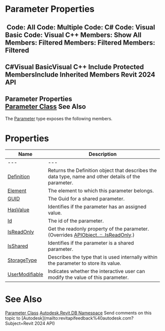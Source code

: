 # Parameter Properties

﻿
 Code: All Code: Multiple Code: C# Code: Visual Basic Code: Visual C++  Members: Show All Members: Filtered Members: Filtered Members: Filtered   
---  
C#Visual BasicVisual C++
Include Protected MembersInclude Inherited Members
Revit 2024 API  
---  
Parameter Properties  
[Parameter Class](333ff41b-e6a7-d959-60bf-c3bfae495581.md "Parameter Class") See Also  
---  
The [Parameter](333ff41b-e6a7-d959-60bf-c3bfae495581.md "Parameter Class") type exposes the following members.
# Properties
| Name | Description |
| --- | --- |
| --- | --- | --- |
| [Definition](dc30c65f-cfc4-244e-5a5c-bc333d7cd4c5.md "Definition Property") | Returns the Definition object that describes the data type, name and other details of the parameter. |
| [Element](0645cb13-9c25-7f66-b22d-898832dc2ae3.md "Element Property") | The element to which this parameter belongs. |
| [GUID](50a62dcd-6027-9c69-377a-81fd96be88e8.md "GUID Property") | The Guid for a shared parameter. |
| [HasValue](2761a43b-3199-bbbb-6e6d-8ffd82febdec.md "HasValue Property") | Identifies if the parameter has an assigned value. |
| [Id](8da1bd1e-581b-1577-6a58-579e11e25f2f.md "Id Property") | The id of the parameter. |
| [IsReadOnly](6b0e59ba-261f-65ab-901c-b9f2f033f651.md "IsReadOnly Property") | Get the readonly property of the parameter. (Overrides [APIObject..::..IsReadOnly](d516bcd2-a3fd-a578-58f6-f1add979bd07.md "IsReadOnly Property").) |
| [IsShared](c1da6ced-7423-46a7-1c53-07c376987d17.md "IsShared Property") | Identifies if the parameter is a shared parameter. |
| [StorageType](9315853a-9210-6111-acba-8bd53913eec2.md "StorageType Property") | Describes the type that is used internally within the parameter to store its value. |
| [UserModifiable](99e14a83-f976-2465-6464-ed3f8a159000.md "UserModifiable Property") | Indicates whether the interactive user can modify the value of this parameter. |

# See Also
[Parameter Class](333ff41b-e6a7-d959-60bf-c3bfae495581.md "Parameter Class")
[Autodesk.Revit.DB Namespace](87546ba7-461b-c646-cbb1-2cb8f5bff8b2.md "Autodesk.Revit.DB Namespace")
Send comments on this topic to [Autodesk](mailto:revitapifeedback%40autodesk.com?Subject=Revit 2024 API)